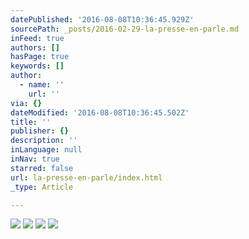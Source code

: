 ```yaml
---
datePublished: '2016-08-08T10:36:45.929Z'
sourcePath: _posts/2016-02-29-la-presse-en-parle.md
inFeed: true
authors: []
hasPage: true
keywords: []
author:
  - name: ''
    url: ''
via: {}
dateModified: '2016-08-08T10:36:45.502Z'
title: ''
publisher: {}
description: ''
inLanguage: null
inNav: true
starred: false
url: la-presse-en-parle/index.html
_type: Article

---
```

![](https://the-grid-user-content.s3-us-west-2.amazonaws.com/652aa2b4-6769-4cb2-bb06-02ea325c15ac.gif)
![](https://the-grid-user-content.s3-us-west-2.amazonaws.com/77d68cae-0b28-438e-99fe-bdfe6858e317.gif)
![](https://the-grid-user-content.s3-us-west-2.amazonaws.com/4c156a89-4fc7-47ec-94a6-76c3c326d7f7.png)
![](https://the-grid-user-content.s3-us-west-2.amazonaws.com/92b2cdcd-a231-4c2d-a39f-501a29e1770a.jpg)